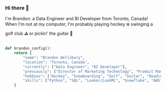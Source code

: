 ### Hi there 👋
I'm Brandon: a Data Engineer and BI Developer from Toronto, Canada! When I'm not at my computer, I'm probably playing hockey ❄️ swinging a golf club ⛳ or pickin' the guitar 🎸

```python 

def brandon_config(): 
    return { 
        "name": "Brandon Wellsbury", 
        "location": "Toronto, Canada", 
        "currently": ["Data Engineer", "BI Developer"],
        "previously": ["Director of Marketing Technology", "Product Manager", "Greenskeeper"], 
        "hobbies": ["Hockey", "Snowboarding", "Golf", "Guitar", "Reading"], 
        "skills": ["Python", "SQL", "Looker/LookML", "Snowflake", "AWS", "Docker"], 
    }

```
